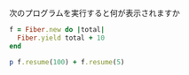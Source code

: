 次のプログラムを実行すると何が表示されますか

```ruby
f = Fiber.new do |total|
  Fiber.yield total + 10
end

p f.resume(100) + f.resume(5)
```
